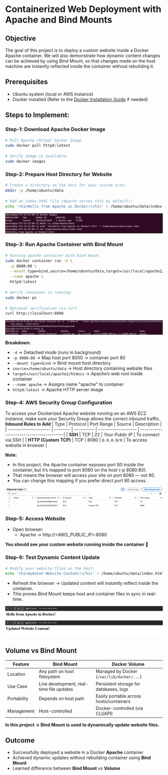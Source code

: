 # Containerized Web Deployment with Apache and Bind Mounts

## Objective
The goal of this project is to deploy a custom website inside a Docker Apache container.
We will also demonstrate how dynamic content changes can be achieved by using Bind Mount, so that changes made on the host machine are instantly reflected inside the container without rebuilding it.


## Prerequisites
- Ubuntu system (local or AWS instance)
- Docker installed (Refer to the [Docker Installation Guide](/docker-installation/readme.md) if needed)


## Steps to Implement:

### Step-1: Download Apache Docker Image
```sh
# Pull Apache (httpd) Docker Image
sudo docker pull httpd:latest

# Verify image is available:
sudo docker images
```

### Step-2: Prepare Host Directory for Website
```sh
# Create a directory on the host for your custom site:
mkdir -p /home/ubuntu/data

# Add an index.html file (Apache serves this by default):
echo '<h1>Hello from Apache in Docker!</h1>' > /home/ubuntu/data/index.html
```

![index-file](/project-1/imgs/index-file.png)


### Step-3: Run Apache Container with Bind Mount
```sh
# Running apache container with bind mount
sudo docker container run -d \
  -p 8080:80 \
  --mount type=bind,source=/home/ubuntu/data,target=/usr/local/apache2/htdocs \
  --name apache \
  httpd:latest

# Verify container is running:
sudo docker ps

# Optional verification via curl
curl http://localhost:8080
```

![apache](/project-1/imgs/apache.png)

**Breakdown:**
- `-d` → Detached mode (runs in background)
- `-p 8080:80` → Map host port 8000 → container port 80
- `--mount type=bind` → Bind mount host directory
- `source=/home/ubuntu/data` → Host directory containing website files
- `target=/usr/local/apache2/htdocs` → Apache’s web root inside container
- `--name apache` → Assigns name "apache" to container
- `httpd:latest` → Apache HTTP server image


### Step-4: AWS Security Group Configuration
To access your Dockerized Apache website running on an AWS EC2 instance, make sure your Security Group allows the correct inbound traffic.
**Inbound Rules to Add**
| Type                  | Protocol | Port Range | Source              | Description                             |
| --------------------- | -------- | ---------- | ------------------- | ----------------------------------------|
| **SSH**               | TCP      | 22         | *Your Public IP*    | To connect via SSH                      |
| **HTTP (Custom TCP)** | TCP      | 8080       | `0.0.0.0/0`         | To access website in browser            |

**Note:**
- In this project, the Apache container exposes port 80 inside the container, but it’s mapped to port 8080 on the host (-p 8080:80).
- That means the browser will access your site on port 8080 — not 80.
- You can change this mapping if you prefer direct port 80 access.

![sg-ports](/project-1/imgs/sg-ports.png)


### Step-5: Access Website
- Open browser:
  - Apache → http://<AWS_PUBLIC_IP>:8080

**You should see your custom website running inside the container 🎉**

### Step-6: Test Dynamic Content Update
```sh
# Modify your website files on the host:
echo '<h1>Updated Website Content!</h1>' > /home/ubuntu/data/index.html
```
- Refresh the browser → Updated content will instantly reflect inside the container.
- This proves Bind Mount keeps host and container files in sync in real-time.

![updated-content](/project-1/imgs/updated-content.png)


## Volume vs Bind Mount
| Feature     | Bind Mount                               | Docker Volume                             |
| ----------- | ---------------------------------------- | ----------------------------------------- |
| Location    | Any path on host filesystem              | Managed by Docker (`/var/lib/docker/...`) |
| Use Case    | Live development, real-time file updates | Persistent storage for databases, logs    |
| Portability | Depends on host path                     | Easily portable across hosts/containers   |
| Management  | Host-controlled                          | Docker-controlled (via CLI/API)           |

**In this project → Bind Mount is used to dynamically update website files.**


## Outcome
- Successfully deployed a website in a Docker **Apache** container
- Achieved dynamic updates without rebuilding container using **Bind Mount**
- Learned difference between **Bind Mount** vs **Volume**
